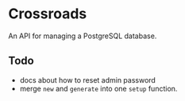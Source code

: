 # Crossroads

An API for managing a PostgreSQL database.

## Todo

* docs about how to reset admin password
* merge `new` and `generate` into one `setup` function.
